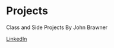 # Projects
Class and Side Projects
By John Brawner

[LinkedIn](https://www.linkedin.com/in/johnbrawner?trk=hp-identity-name)
